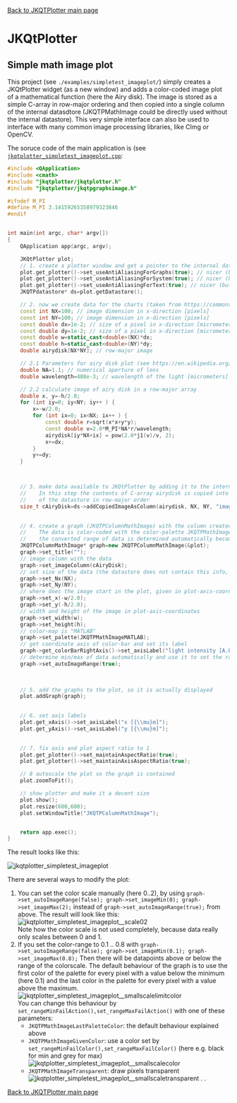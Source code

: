 [Back to JKQTPlotter main page](../../README.md)

# JKQtPlotter

## Simple math image plot
This project (see `./examples/simpletest_imageplot/`) simply creates a JKQtPlotter widget (as a new window) and adds a color-coded image plot of a mathematical function (here the Airy disk). The image is stored as a simple C-array in row-major ordering and then copied into a single column of the internal datasdtore (JKQTPMathImage could be directly used without the internal datastore). This very simple interface can also be used to interface with many common image processing libraries, like CImg or OpenCV.

The soruce code of the main application is (see [`jkqtplotter_simpletest_imageplot.cpp`](../simpletest_imageplot/jkqtplotter_simpletest_imageplot.cpp):
```c++
#include <QApplication>
#include <cmath>
#include "jkqtplotter/jkqtplotter.h"
#include "jkqtplotter/jkqtpgraphsimage.h"

#ifndef M_PI
#define M_PI 3.14159265358979323846
#endif


int main(int argc, char* argv[])
{
    QApplication app(argc, argv);

    JKQtPlotter plot;
    // 1. create a plotter window and get a pointer to the internal datastore (for convenience)
    plot.get_plotter()->set_useAntiAliasingForGraphs(true); // nicer (but slower) plotting
    plot.get_plotter()->set_useAntiAliasingForSystem(true); // nicer (but slower) plotting
    plot.get_plotter()->set_useAntiAliasingForText(true); // nicer (but slower) text rendering
    JKQTPdatastore* ds=plot.getDatastore();

    // 2. now we create data for the charts (taken from https://commons.wikimedia.org/wiki/File:Energiemix_Deutschland.svg)
    const int NX=100; // image dimension in x-direction [pixels]
    const int NY=100; // image dimension in x-direction [pixels]
    const double dx=1e-2; // size of a pixel in x-direction [micrometers]
    const double dy=1e-2; // size of a pixel in x-direction [micrometers]
    const double w=static_cast<double>(NX)*dx;
    const double h=static_cast<double>(NY)*dy;
    double airydisk[NX*NY]; // row-major image

    // 2.1 Parameters for airy disk plot (see https://en.wikipedia.org/wiki/Airy_disk)
    double NA=1.1; // numerical aperture of lens
    double wavelength=488e-3; // wavelength of the light [micrometers]

    // 2.2 calculate image of airy disk in a row-major array
    double x, y=-h/2.0;
    for (int iy=0; iy<NY; iy++ ) {
        x=-w/2.0;
        for (int ix=0; ix<NX; ix++ ) {
            const double r=sqrt(x*x+y*y);
            const double v=2.0*M_PI*NA*r/wavelength;
            airydisk[iy*NX+ix] = pow(2.0*j1(v)/v, 2);
            x+=dx;
        }
        y+=dy;
    }



    // 3. make data available to JKQtPlotter by adding it to the internal datastore.
    //    In this step the contents of C-array airydisk is copied into a column
    //    of the datastore in row-major order
    size_t cAiryDisk=ds->addCopiedImageAsColumn(airydisk, NX, NY, "imagedata");

	
    // 4. create a graph (JKQTPColumnMathImage) with the column created above as data
    //    The data is color-coded with the color-palette JKQTPMathImageMATLAB
    //    the converted range of data is determined automatically because set_autoImageRange(true)
    JKQTPColumnMathImage* graph=new JKQTPColumnMathImage(&plot);
    graph->set_title("");
    // image column with the data
    graph->set_imageColumn(cAiryDisk);
    // set size of the data (the datastore does not contain this info, as it only manages 1D columns of data and this is used to assume a row-major ordering
    graph->set_Nx(NX);
    graph->set_Ny(NY);
    // where does the image start in the plot, given in plot-axis-coordinates (bottom-left corner)
    graph->set_x(-w/2.0);
    graph->set_y(-h/2.0);
    // width and height of the image in plot-axis-coordinates
    graph->set_width(w);
    graph->set_height(h);
    // color-map is "MATLAB"
    graph->set_palette(JKQTPMathImageMATLAB);
    // get coordinate axis of color-bar and set its label
    graph->get_colorBarRightAxis()->set_axisLabel("light intensity [A.U.]");
    // determine min/max of data automatically and use it to set the range of the color-scale
    graph->set_autoImageRange(true);

	
	
    // 5. add the graphs to the plot, so it is actually displayed
    plot.addGraph(graph);

	
    // 6. set axis labels
    plot.get_xAxis()->set_axisLabel("x [{\\mu}m]");
    plot.get_yAxis()->set_axisLabel("y [{\\mu}m]");

	
    // 7. fix axis and plot aspect ratio to 1
    plot.get_plotter()->set_maintainAspectRatio(true);
    plot.get_plotter()->set_maintainAxisAspectRatio(true);

    // 8 autoscale the plot so the graph is contained
    plot.zoomToFit();

    // show plotter and make it a decent size
    plot.show();
    plot.resize(600,600);
    plot.setWindowTitle("JKQTPColumnMathImage");


    return app.exec();
}

```
The result looks like this:

![jkqtplotter_simpletest_imageplot](../../screenshots/jkqtplotter_simpletest_imageplot.png)

There are several ways to modify the plot:
  1. You can set the color scale manually (here 0..2), by using
    ```
    graph->set_autoImageRange(false);
    graph->set_imageMin(0);
    graph->set_imageMax(2);
	```
	instead of 
    ```
    graph->set_autoImageRange(true);
	```
	from above. The result will look like this:<br>
	![jkqtplotter_simpletest_imageplot__scale02](../../screenshots/jkqtplotter_simpletest_imageplot__scale02.png)<br>
	Note how the color scale is not used completely, because data really only scales between 0 and 1.
  2. If you set the color-range to 0.1 .. 0.8 with
    ```
    graph->set_autoImageRange(false);
    graph->set_imageMin(0.1);
    graph->set_imageMax(0.8);
	```
	Then there will be datapoints above or below the range of the colorscale. The default behaviour of the graph is to use the first color of the palette for every pixel with a value below the minimum (here 0.1) and the last color in the palette for every pixel with a value above the maximum.<br>
	![jkqtplotter_simpletest_imageplot__smallscalelimitcolor](../../screenshots/jkqtplotter_simpletest_imageplot__smallscalelimitcolor.png)<br>
	You can change this behaviour by `set_rangeMinFailAction(),set_rangeMaxFailAction()` with one of these parameters:
	  - `JKQTPMathImageLastPaletteColor`: the default behaviour explained above
	  - `JKQTPMathImageGivenColor`: use a color set by `set_rangeMinFailColor(),set_rangeMaxFailColor()` (here e.g. black for min and grey for max)<br>
	    ![jkqtplotter_simpletest_imageplot__smallscalecolor](../../screenshots/jkqtplotter_simpletest_imageplot__smallscalecolor.png)
	  - `JKQTPMathImageTransparent`: draw pixels transparent<br>
	    ![jkqtplotter_simpletest_imageplot__smallscaletransparent](../../screenshots/jkqtplotter_simpletest_imageplot__smallscaletransparent.png)
    .
.


[Back to JKQTPlotter main page](../../README.md)
